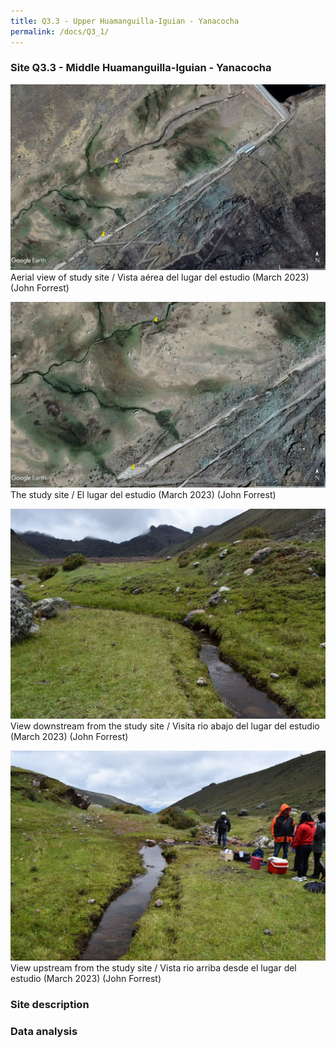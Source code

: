 ```yaml
---
title: Q3.3 - Upper Huamanguilla-Iguian - Yanacocha
permalink: /docs/Q3_1/
---
```



### Site Q3.3 - Middle Huamanguilla-Iguian - Yanacocha

![Q3.3](/assets/sites/Q3.3.jpg)
Aerial view of study site / Vista aérea del lugar del estudio (March 2023) (John Forrest)


![Q3.3site](/assets/sites/Q3.3site.jpg)
The study site / El lugar del estudio (March 2023) (John Forrest)


![Q3.3downstream](/assets/sites/Q3.3downstream.jpg)
View downstream from the study site / Visita rio abajo del lugar del estudio (March 2023) (John Forrest)


![Q3.3upstream](/assets/sites/Q3.3upstream.jpg)
View upstream from the study site / Vista rio arriba desde el lugar del estudio (March 2023) (John Forrest)


### Site description

### Data analysis
